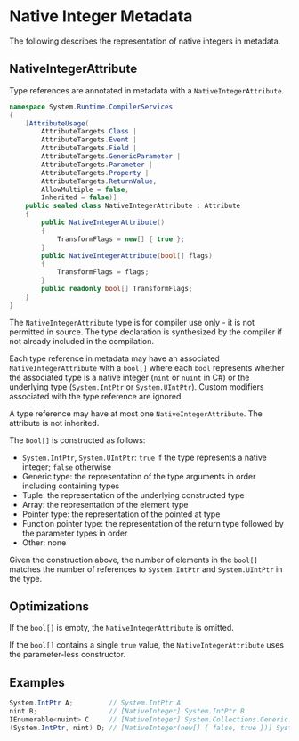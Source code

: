Native Integer Metadata
=========
The following describes the representation of native integers in metadata.

## NativeIntegerAttribute
Type references are annotated in metadata with a `NativeIntegerAttribute`.

```C#
namespace System.Runtime.CompilerServices
{
    [AttributeUsage(
        AttributeTargets.Class |
        AttributeTargets.Event |
        AttributeTargets.Field |
        AttributeTargets.GenericParameter |
        AttributeTargets.Parameter |
        AttributeTargets.Property |
        AttributeTargets.ReturnValue,
        AllowMultiple = false,
        Inherited = false)]
    public sealed class NativeIntegerAttribute : Attribute
    {
        public NativeIntegerAttribute()
        {
            TransformFlags = new[] { true };
        }
        public NativeIntegerAttribute(bool[] flags)
        {
            TransformFlags = flags;
        }
        public readonly bool[] TransformFlags;
    }
}
```

The `NativeIntegerAttribute` type is for compiler use only - it is not permitted in source.
The type declaration is synthesized by the compiler if not already included in the compilation.

Each type reference in metadata may have an associated `NativeIntegerAttribute` with a `bool[]` where each `bool`
represents whether the associated type is a native integer (`nint` or `nuint` in C#) or the underlying type (`System.IntPtr` or `System.UIntPtr`).
Custom modifiers associated with the type reference are ignored.

A type reference may have at most one `NativeIntegerAttribute`.
The attribute is not inherited.

The `bool[]` is constructed as follows:
- `System.IntPtr`, `System.UIntPtr`: `true` if the type represents a native integer; `false` otherwise
- Generic type: the representation of the type arguments in order including containing types
- Tuple: the representation of the underlying constructed type
- Array: the representation of the element type
- Pointer type: the representation of the pointed at type
- Function pointer type: the representation of the return type followed by the parameter types in order
- Other: none

Given the construction above, the number of elements in the `bool[]` matches the number of references to `System.IntPtr` and `System.UIntPtr` in the type.

## Optimizations

If the `bool[]` is empty, the `NativeIntegerAttribute` is omitted.

If the `bool[]` contains a single `true` value, the `NativeIntegerAttribute` uses the parameter-less constructor.

## Examples
```C#
System.IntPtr A;         // System.IntPtr A
nint B;                  // [NativeInteger] System.IntPtr B
IEnumerable<nuint> C     // [NativeInteger] System.Collections.Generic.IEnumerable<System.IntPtr> C
(System.IntPtr, nint) D; // [NativeInteger(new[] { false, true })] System.ValueTuple<System.IntPtr, System.IntPtr> D
```
